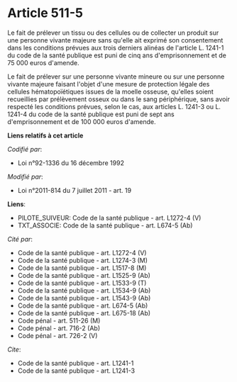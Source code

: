 # Article 511-5

Le fait de prélever un tissu ou des cellules ou de collecter un produit sur une personne vivante majeure sans qu'elle ait
exprimé son consentement dans les conditions prévues aux trois derniers alinéas de l'article L. 1241-1 du code de la santé
publique est puni de cinq ans d'emprisonnement et de 75 000 euros d'amende. 

Le fait de prélever sur une personne vivante mineure ou sur une personne vivante majeure faisant l'objet d'une mesure de
protection légale des cellules hématopoïétiques issues de la moelle osseuse, qu'elles soient recueillies par prélèvement
osseux ou dans le sang périphérique, sans avoir respecté les conditions prévues, selon le cas, aux articles L. 1241-3 ou L.
1241-4 du code de la santé publique est puni de sept ans d'emprisonnement et de 100 000 euros d'amende.

**Liens relatifs à cet article**

_Codifié par_:

  - Loi n°92-1336 du 16 décembre 1992

_Modifié par_:

  - Loi n°2011-814 du 7 juillet 2011 - art. 19

**Liens**:

  - PILOTE_SUIVEUR: Code de la santé publique - art. L1272-4 (V)
  - TXT_ASSOCIE: Code de la santé publique - art. L674-5 (Ab)

_Cité par_:

  - Code de la santé publique - art. L1272-4 (V)
  - Code de la santé publique - art. L1274-3 (M)
  - Code de la santé publique - art. L1517-8 (M)
  - Code de la santé publique - art. L1525-9 (Ab)
  - Code de la santé publique - art. L1533-9 (T)
  - Code de la santé publique - art. L1534-9 (Ab)
  - Code de la santé publique - art. L1543-9 (Ab)
  - Code de la santé publique - art. L674-5 (Ab)
  - Code de la santé publique - art. L675-18 (Ab)
  - Code pénal - art. 511-26 (M)
  - Code pénal - art. 716-2 (Ab)
  - Code pénal - art. 726-2 (V)

_Cite_:

  - Code de la santé publique - art. L1241-1
  - Code de la santé publique - art. L1241-3
